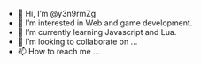 - 👋 Hi, I’m @y3n9rmZg
- 👀 I’m interested in Web and game development.
- 🌱 I’m currently learning Javascript and Lua.
- 💞️ I’m looking to collaborate on ...
- 📫 How to reach me ...

<!---
y3n9rmZg/y3n9rmZg is a ✨ special ✨ repository because its `README.md` (this file) appears on your GitHub profile.
You can click the Preview link to take a look at your changes.
--->
